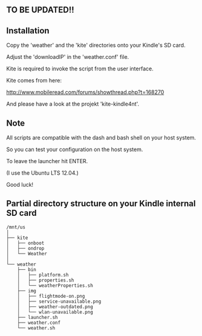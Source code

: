 ## TO BE UPDATED!!

## Installation

Copy the 'weather' and the 'kite' directories onto your Kindle's SD card.

Adjust the 'downloadIP' in the 'weather.conf' file.

Kite is required to invoke the script from the user interface.

Kite comes from here:

http://www.mobileread.com/forums/showthread.php?t=168270

And please have a look at the projekt 'kite-kindle4nt'.


## Note

All scripts are compatible with the dash and bash shell on your host system.

So you can test your configuration on the host system.

To leave the launcher hit ENTER.

(I use the Ubuntu LTS 12.04.)

Good luck!


## Partial directory structure on your Kindle internal SD card

```
/mnt/us
│
├── kite
│   ├── onboot
│   ├── ondrop
│   └── Weather
│
└── weather
    ├── bin
    │   ├── platform.sh
    │   ├── properties.sh
    │   └── weatherProperties.sh
    ├── img
    │   ├── flightmode-on.png
    │   ├── service-unavailable.png
    │   ├── weather-outdated.png
    │   └── wlan-unavailable.png
    ├── launcher.sh
    ├── weather.conf
    └── weather.sh
```
